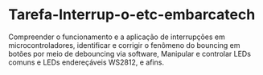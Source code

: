 # Tarefa-Interrup-o-etc-embarcatech
Compreender o funcionamento e a aplicação de interrupções em microcontroladores, identificar e corrigir o fenômeno do bouncing em botões por meio de debouncing via software, Manipular e controlar LEDs comuns e LEDs endereçáveis WS2812, e afins.
